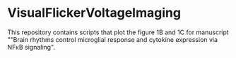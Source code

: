 # VisualFlickerVoltageImaging
This repository contains scripts that plot the figure 1B and 1C for manuscript ""Brain rhythms control microglial response and cytokine expression via NFκB signaling".
